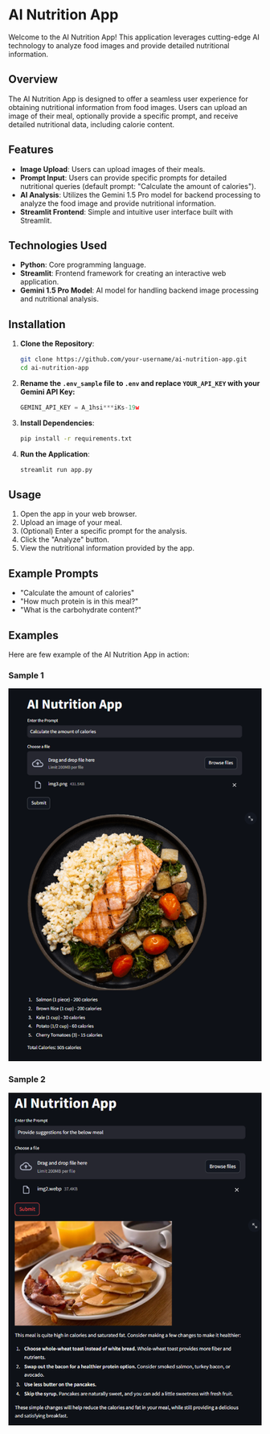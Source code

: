 # AI Nutrition App

Welcome to the AI Nutrition App! This application leverages cutting-edge AI technology to analyze food images and provide detailed nutritional information. 

## Overview

The AI Nutrition App is designed to offer a seamless user experience for obtaining nutritional information from food images. Users can upload an image of their meal, optionally provide a specific prompt, and receive detailed nutritional data, including calorie content.

## Features

- **Image Upload**: Users can upload images of their meals.
- **Prompt Input**: Users can provide specific prompts for detailed nutritional queries (default prompt: "Calculate the amount of calories").
- **AI Analysis**: Utilizes the Gemini 1.5 Pro model for backend processing to analyze the food image and provide nutritional information.
- **Streamlit Frontend**: Simple and intuitive user interface built with Streamlit.

## Technologies Used

- **Python**: Core programming language.
- **Streamlit**: Frontend framework for creating an interactive web application.
- **Gemini 1.5 Pro Model**: AI model for handling backend image processing and nutritional analysis.

## Installation

1. **Clone the Repository**:
   ```bash
   git clone https://github.com/your-username/ai-nutrition-app.git
   cd ai-nutrition-app
   ```

2. **Rename the `.env_sample` file to `.env` and replace `YOUR_API_KEY` with your Gemini API Key:**
    ```python
    GEMINI_API_KEY = A_1hsi***iKs-19w
    ```

3. **Install Dependencies**:
   ```bash
   pip install -r requirements.txt
   ```

4. **Run the Application**:
   ```bash
   streamlit run app.py
   ```

## Usage

1. Open the app in your web browser.
2. Upload an image of your meal.
3. (Optional) Enter a specific prompt for the analysis.
4. Click the "Analyze" button.
5. View the nutritional information provided by the app.

## Example Prompts

- "Calculate the amount of calories"
- "How much protein is in this meal?"
- "What is the carbohydrate content?"

## Examples

Here are few example of the AI Nutrition App in action:

### Sample 1
![Sample 1](Images/img1.png)

### Sample 2
![Sample 2](Images/img2.png)
